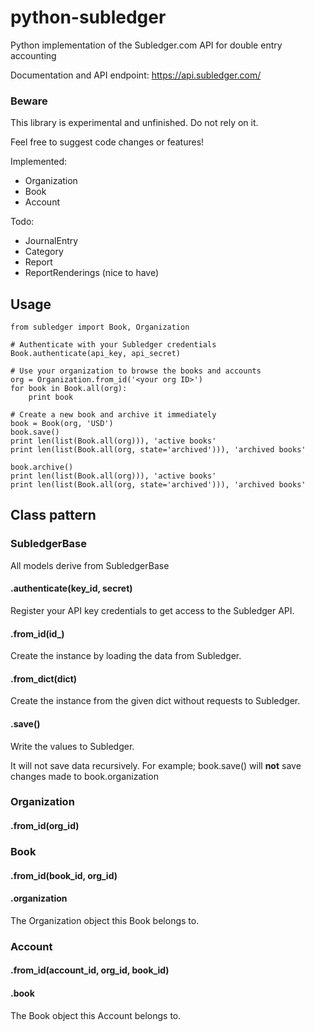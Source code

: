 python-subledger
================

Python implementation of the Subledger.com API for double entry accounting

Documentation and API endpoint: https://api.subledger.com/

### Beware ###
This library is experimental and unfinished. Do not rely on it.

Feel free to suggest code changes or features!

Implemented:
* Organization
* Book
* Account

Todo:
* JournalEntry
* Category
* Report
* ReportRenderings (nice to have)


## Usage ##

    from subledger import Book, Organization
    
    # Authenticate with your Subledger credentials
    Book.authenticate(api_key, api_secret)
    
    # Use your organization to browse the books and accounts
    org = Organization.from_id('<your org ID>')
    for book in Book.all(org):
        print book
    
    # Create a new book and archive it immediately
    book = Book(org, 'USD')
    book.save()
    print len(list(Book.all(org))), 'active books'
    print len(list(Book.all(org, state='archived'))), 'archived books'

    book.archive()
    print len(list(Book.all(org))), 'active books'
    print len(list(Book.all(org, state='archived'))), 'archived books'
    

## Class pattern ##

### SubledgerBase ###
All models derive from SubledgerBase
#### .authenticate(key_id, secret)
Register your API key credentials to get access to the Subledger API.

#### .from_id(id_)
Create the instance by loading the data from Subledger. 

#### .from_dict(dict)
Create the instance from the given dict without requests to Subledger. 

#### .save()
Write the values to Subledger. 

It will not save data recursively. For example;
    book.save()
will **not** save changes made to book.organization

### Organization ###
#### .from_id(org_id)

### Book ###
#### .from_id(book_id, org_id)
#### .organization
The Organization object this Book belongs to.

### Account ###
#### .from_id(account_id, org_id, book_id)
#### .book
The Book object this Account belongs to.


